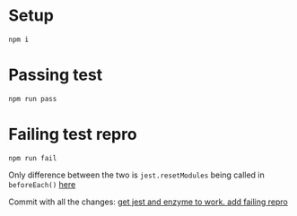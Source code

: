# Setup 

`npm i`

# Passing test

`npm run pass`

# Failing test repro

`npm run fail`

Only difference between the two is `jest.resetModules` being called in `beforeEach()` [here](https://github.com/karanjthakkar/TestCustomBabelConfig/blob/46af41a97e058c1032ed17fda7f944ca8c2f8484/AppFail.test.js#L5)

Commit with all the changes: [get jest and enzyme to work. add failing repro](https://github.com/karanjthakkar/TestCustomBabelConfig/commit/46af41a97e058c1032ed17fda7f944ca8c2f8484)
